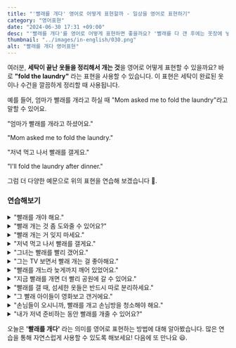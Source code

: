 ```yaml
---
title: "'빨래를 개다' 영어로 어떻게 표현할까 - 일상을 영어로 표현하기"
category: "영어표현"
date: "2024-06-30 17:31 +09:00"
desc: "'빨래를 개다'를 영어로 어떻게 표현하면 좋을까요? '빨래를 다 갠 후에는 옷장에 넣어야 해요.', '세탁이 끝난 수건들을 개는 것도 중요한 일이에요.' 등을 영어로 표현하는 법을 배워봅시다. 다양한 예문을 통해서 연습하고 본인의 표현으로 만들어 보세요."
thumbnail: "../images/in-english/030.png"
alt: "빨래를 개다 영어표현"
---
```


여러분, **세탁이 끝난 옷들을 정리해서 개는 것**을 영어로 어떻게 표현할 수 있을까요? 바로 **"fold the laundry"** 라는 표현을 사용할 수 있습니다. 이 표현은 세탁이 완료된 옷이나 수건을 깔끔하게 정리할 때 사용됩니다.

예를 들어, 엄마가 빨래를 개라고 하실 때 "Mom asked me to fold the laundry"라고 말할 수 있어요.

"엄마가 빨래를 개라고 하셨어요."

"Mom asked me to fold the laundry."

"저녁 먹고 나서 빨래를 갤게요."

"I'll fold the laundry after dinner."

그럼 더 다양한 예문으로 위의 표현을 연습해 보겠습니다 🚀.

### 연습해보기

<details>
<summary>"빨래를 개야 해요."</summary>
<span>"I need to fold the laundry."</span>
</details>

<details>
<summary>"빨래 개는 것 좀 도와줄 수 있어요?"</summary>
<span>"Can you help me fold the laundry?"</span>
</details>

<details>
<summary>"빨래 개는 거 잊지 마세요."</summary>
<span>"Don't forget to fold the laundry."</span>
</details>

<details>
<summary>"저녁 먹고 나서 빨래를 갤게요."</summary>
<span>"I'll fold the laundry after dinner."</span>
</details>

<details>
<summary>"그녀는 빨래를 빨리 갰어요."</summary>
<span>"She quickly folded the laundry."</span>
</details>

<details>
<summary>"그는 TV 보면서 빨래 개는 걸 좋아해요."</summary>
<span>"He likes to fold the laundry while watching TV."</span>
</details>

<details>
<summary>"빨래를 개느라 늦게까지 깨어 있었어요."</summary>
<span>"I stayed up late to fold the laundry."</span>
</details>

<details>
<summary>"지금 빨래를 개면 더 빨리 공원에 갈 수 있어요."</summary>
<span>"If you fold the laundry now, we can leave for the park sooner."</span>
</details>

<details>
<summary>"빨래를 갤 때, 섬세한 옷들은 반드시 따로 분리하세요."</summary>
<span>"When you fold the laundry, make sure to separate the delicates."</span>
</details>

<details>
<summary>"그 빨래 아이들이 영화보고 갠거에요."</summary>
<span>"The laundry was folded by the kids after their movie night."</span>
</details>

<details>
<summary>"손님들이 오시니까, 빨래를 개고 손님방을 청소해야 해요."</summary>
<span>"Since we have guests coming over, it's important to fold the laundry and clean the guest rooms."</span>
</details>

<details>
<summary>"내가 저녁 준비하는 동안 빨래를 개줄 수 있어요?"</summary>
<span>"Would you mind folding the laundry while I cook dinner?"</span>
</details>

오늘은 **'빨래를 개다'** 라는 의미를 영어로 표현하는 방법에 대해 알아봤습니다. 많은 연습을 통해 자연스럽게 사용할 수 있도록 해보세요! 다음에 또 만나요 😃.
